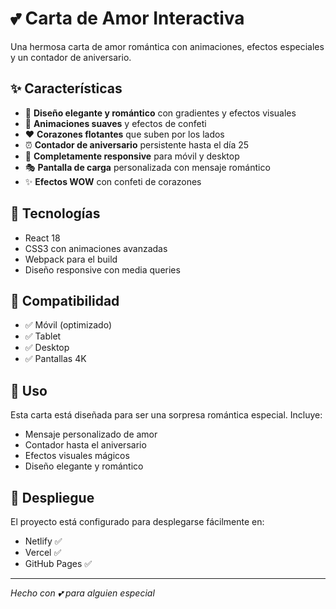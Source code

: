 # 💕 Carta de Amor Interactiva

Una hermosa carta de amor romántica con animaciones, efectos especiales y un contador de aniversario.

## ✨ Características

- 🎨 **Diseño elegante y romántico** con gradientes y efectos visuales
- 💫 **Animaciones suaves** y efectos de confeti
- ❤️ **Corazones flotantes** que suben por los lados
- ⏰ **Contador de aniversario** persistente hasta el día 25
- 📱 **Completamente responsive** para móvil y desktop
- 🎭 **Pantalla de carga** personalizada con mensaje romántico
- ✨ **Efectos WOW** con confeti de corazones

## 🚀 Tecnologías

- React 18
- CSS3 con animaciones avanzadas
- Webpack para el build
- Diseño responsive con media queries

## 📱 Compatibilidad

- ✅ Móvil (optimizado)
- ✅ Tablet
- ✅ Desktop
- ✅ Pantallas 4K

## 💝 Uso

Esta carta está diseñada para ser una sorpresa romántica especial. Incluye:

- Mensaje personalizado de amor
- Contador hasta el aniversario
- Efectos visuales mágicos
- Diseño elegante y romántico

## 🎯 Despliegue

El proyecto está configurado para desplegarse fácilmente en:
- Netlify ✅
- Vercel ✅
- GitHub Pages ✅

---

*Hecho con 💕 para alguien especial*